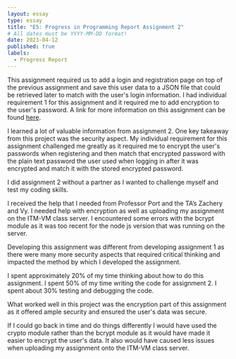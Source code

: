 ```yaml
---
layout: essay
type: essay
title: "E5: Progress in Programming Report Assignment 2"
# All dates must be YYYY-MM-DD format!
date: 2023-04-12
published: true
labels:
  - Progress Report
---
```

This assignment required us to add a login and registration page on top of the previous assignment and save this user data to a JSON file that could be retrieved later to match with the user's login information. I had individual requirement 1 for this assignment and it required me to add encryption to the user's password. A link for more information on this assignment can be found <a href="https://dport96.github.io/ITM352/morea/150.Assignment2/experience-Assignment2_retrospective.html">here</a>.


I learned a lot of valuable information from assignment 2. One key takeaway from this project was the security aspect. My individual requirement for this assignment challenged me greatly as it required me to encrypt the user's passwords when registering and then match that encrypted password with the plain text password the user used when logging in after it was encrypted and match it with the stored encrypted password. 


I did assignment 2 without a partner as I wanted to challenge myself and test my coding skills. 


I received the help that I needed from Professor Port and the TA’s Zachery and Vy. I needed help with encryption as well as uploading my assignment on the ITM-VM class server. I encountered some errors with the bcrypt module as it was too recent for the node js version that was running on the server. 


Developing this assignment was different from developing assignment 1 as there were many more security aspects that required critical thinking and impacted the method by which I developed the assignment.


I spent approximately 20% of my time thinking about how to do this assignment. I spent 50% of my time writing the code for assignment 2. I spent about 30% testing and debugging the code. 


What worked well in this project was the encryption part of this assignment as it offered ample security and ensured the user's data was secure. 


If I could go back in time and do things differently I would have used the crypto module rather than the bcrypt module as it would have made it easier to encrypt the user's data. It also would have caused less issues when uploading my assignment onto the ITM-VM class server. 


